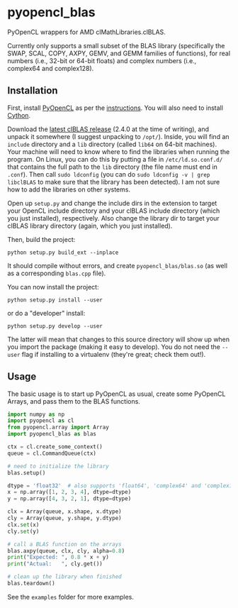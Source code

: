 pyopencl_blas
=============

PyOpenCL wrappers for AMD clMathLibraries.clBLAS.

Currently only supports a small subset of the BLAS library
(specifically the SWAP, SCAL, COPY, AXPY, GEMV, and GEMM
families of functions),
for real numbers (i.e., 32-bit or 64-bit floats) and complex numbers (i.e., complex64 and complex128).


Installation
------------

First, install [PyOpenCL](https://pypi.python.org/pypi/pyopencl)
as per the [instructions](http://wiki.tiker.net/PyOpenCL/Installation).
You will also need to install [Cython](http://cython.org/).

Download the
[latest clBLAS release](https://github.com/clMathLibraries/clBLAS/releases)
(2.4.0 at the time of writing),
and unpack it somewhere (I suggest unpacking to `/opt/`).
Inside, you will find an `include` directory and a `lib` directory
(called `lib64` on 64-bit machines).
Your machine will need to know where to find the libraries
when running the program.
On Linux, you can do this by putting a file in `/etc/ld.so.conf.d/`
that contains the full path to the `lib` directory (the file name must end in `.conf`).
Then call `sudo ldconfig` (you can do `sudo ldconfig -v | grep libclBLAS`
to make sure that the library has been detected).
I am not sure how to add the libraries on other systems.

Open up ``setup.py`` and change the include dirs in the extension
to target your OpenCL include directory
and your clBLAS include directory (which you just installed), respectively.
Also change the library dir to target
your clBLAS library directory (again, which you just installed).

Then, build the project:

    python setup.py build_ext --inplace

It should compile without errors, and create `pyopencl_blas/blas.so`
(as well as a corresponding `blas.cpp` file).

You can now install the project:

    python setup.py install --user

or do a "developer" install:

    python setup.py develop --user

The latter will mean that changes to this source directory will show up
when you import the package (making it easy to develop).
You do not need the `--user` flag if installing to a virtualenv
(they're great; check them out!).


Usage
-----
The basic usage is to start up PyOpenCL as usual,
create some PyOpenCL Arrays,
and pass them to the BLAS functions.

```python
import numpy as np
import pyopencl as cl
from pyopencl.array import Array
import pyopencl_blas as blas

ctx = cl.create_some_context()
queue = cl.CommandQueue(ctx)

# need to initialize the library
blas.setup()

dtype = 'float32'  # also supports 'float64', 'complex64' and 'complex128'
x = np.array([1, 2, 3, 4], dtype=dtype)
y = np.array([4, 3, 2, 1], dtype=dtype)

clx = Array(queue, x.shape, x.dtype)
cly = Array(queue, y.shape, y.dtype)
clx.set(x)
cly.set(y)

# call a BLAS function on the arrays
blas.axpy(queue, clx, cly, alpha=0.8)
print("Expected: ", 0.8 * x + y)
print("Actual:   ", cly.get())

# clean up the library when finished
blas.teardown()
```

See the `examples` folder for more examples.
